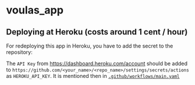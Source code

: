 # voulas_app

## Deploying at Heroku (costs around 1 cent / hour)

For redeploying this app in Heroku, you have to add the secret to the repository:

The `API Key` from https://dashboard.heroku.com/account
should be added to `https://github.com/<your_name>/<repo_name>/settings/secrets/actions` 
as `HEROKU_API_KEY`.
It is mentioned then in [`.github/workflows/main.yaml`](https://github.com/angirov/voulas_app/blob/master/.github/workflows/main.yaml)

